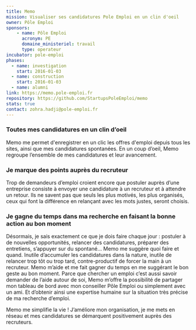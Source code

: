 ```yaml
---
title: Memo
mission: Visualiser ses candidatures Pole Emploi en un clin d'oeil
owner: Pôle Emploi
sponsors: 
    - name: Pôle Emploi
      acronym: PE
      domaine_ministeriel: travail
      type: operateur
incubator: pole-emploi
phases:
  - name: investigation
    start: 2016-01-03
  - name: construction
    start: 2016-01-03
  - name: alumni
link: https://memo.pole-emploi.fr
repository: https://github.com/StartupsPoleEmploi/memo
stats: true
contact: zohra.hadji@pole-emploi.fr 
---
```


### Toutes mes candidatures en un clin d’oeil

Memo me permet d'enregistrer en un clic les offres d'emploi depuis tous les sites, ainsi que mes candidatures spontanées. En un coup d’oeil, Memo regroupe l’ensemble de mes candidatures et leur avancement.

### Je marque des points auprès du recruteur

Trop de demandeurs d’emploi croient encore que postuler auprès d’une entreprise consiste à envoyer une candidature à un recruteur et à attendre un retour. Ils ne savent pas que seuls les plus motivés, les plus organisés, ceux qui font la différence en relançant avec les mots justes, seront choisis.

### Je gagne du temps dans ma recherche en faisant la bonne action au bon moment

Désormais, je sais exactement ce que je dois faire chaque jour : postuler à de nouvelles opportunités, relancer des candidatures, préparer des entretiens, s’appuyer sur du spontané… Memo me suggère quoi faire et quand. Inutile d’accumuler les candidatures dans la nature, inutile de relancer trop tôt ou trop tard, contre-productif de forcer la main à un recruteur. Memo m’aide et me fait gagner du temps en me suggérant le bon geste au bon moment.
Parce que chercher un emploi c’est aussi savoir demander de l’aide autour de soi, Memo m’offre la possibilité de partager mon tableau de bord avec mon conseiller Pôle Emploi ou simplement avec un ami. Et d’obtenir ainsi une expertise humaine sur la situation très précise de ma recherche d’emploi.

Memo me simplifie la vie ! J’améliore mon organisation, je me mets en réseau et mes candidatures se démarquent positivement auprès des recruteurs.
